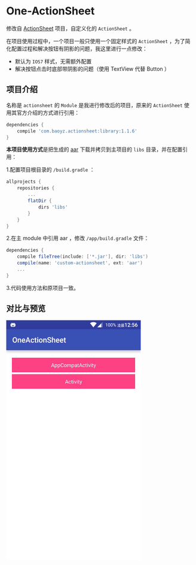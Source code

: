 # One-ActionSheet

修改自 [ActionSheet](https://github.com/baoyongzhang/android-ActionSheet) 项目，自定义化的 `ActionSheet` 。

在项目使用过程中，一个项目一般只使用一个固定样式的 `ActionSheet` ，为了简化配置过程和解决按钮有阴影的问题，我这里进行一点修改：

- 默认为 `IOS7` 样式，无需额外配置
- 解决按钮点击时底部带阴影的问题（使用 TextView 代替 Button ）

## 项目介绍

名称是 `actionsheet` 的 `Module` 是我进行修改后的项目，原来的 `ActionSheet` 使用其官方介绍的方式进行引用：

```groovy
dependencies {
    compile 'com.baoyz.actionsheet:library:1.1.6'
}
```

**本项目使用方式**是把生成的 [aar](https://github.com/likfe/One-ActionSheet/raw/master/aar/custom-actionsheet.aar) 下载并拷贝到主项目的 `libs` 目录，并在配置引用：

1.配置项目根目录的 `/build.gradle` ：
```groovy
allprojects {
    repositories {
        ...
        flatDir {
            dirs 'libs'
        }
    }
}
```
2.在主 module 中引用 aar ，修改 `/app/build.gradle` 文件：

```groovy
dependencies {
    compile fileTree(include: ['*.jar'], dir: 'libs')
    compile(name: 'custom-actionsheet', ext: 'aar')
    ...
}
```
3.代码使用方法和原项目一致。

## 对比与预览

![](5C361EF2A2DD6A1EAEF20223194BDD8D.gif)

